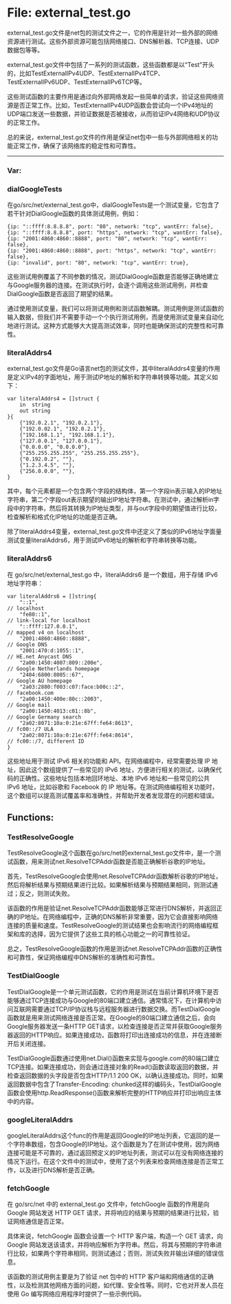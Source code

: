 # File: external_test.go

external_test.go文件是net包的测试文件之一，它的作用是针对一些外部的网络资源进行测试。这些外部资源可能包括网络接口、DNS解析器、TCP连接、UDP数据包等等。

external_test.go文件中包括了一系列的测试函数，这些函数都是以“Test”开头的，比如TestExternalIPv4UDP、TestExternalIPv4TCP、TestExternalIPv6UDP、TestExternalIPv6TCP等。

这些测试函数的主要作用是通过向外部网络发起一些简单的请求，验证这些网络资源是否正常工作。比如，TestExternalIPv4UDP函数会尝试向一个IPv4地址的UDP端口发送一些数据，并验证数据是否被接收，从而验证IPv4网络和UDP协议的正常工作。

总的来说，external_test.go文件的作用是保证net包中一些与外部网络相关的功能正常工作，确保了该网络库的稳定性和可靠性。




---

### Var:

### dialGoogleTests

在go/src/net/external_test.go中，dialGoogleTests是一个测试变量，它包含了若干针对DialGoogle函数的具体测试用例，例如：

```
{ip: "::ffff:8.8.8.8", port: "80", network: "tcp", wantErr: false},
{ip: "::ffff:8.8.8.8", port: "https", network: "tcp", wantErr: false},
{ip: "2001:4860:4860::8888", port: "80", network: "tcp", wantErr: false},
{ip: "2001:4860:4860::8888", port: "https", network: "tcp", wantErr: false},
{ip: "invalid", port: "80", network: "tcp", wantErr: true},
```

这些测试用例覆盖了不同参数的情况，测试DialGoogle函数是否能够正确地建立与Google服务器的连接。在测试执行时，会逐个调用这些测试用例，并检查DialGoogle函数是否返回了期望的结果。

通过使用测试变量，我们可以将测试用例和测试函数解耦。测试用例是测试函数的输入数据，但我们并不需要手动一个个执行测试用例，而是使用测试变量来自动化地进行测试。这种方式能够大大提高测试效率，同时也能确保测试的完整性和可靠性。



### literalAddrs4

external_test.go文件是Go语言net包的测试文件，其中literalAddrs4变量的作用是定义IPv4的字面地址，用于测试IP地址的解析和字符串转换等功能。其定义如下：

```
var literalAddrs4 = []struct {
    in  string
    out string
}{
    {"192.0.2.1", "192.0.2.1"},
    {"192.0.02.1", "192.0.2.1"},
    {"192.168.1.1", "192.168.1.1"},
    {"127.0.0.1", "127.0.0.1"},
    {"0.0.0.0", "0.0.0.0"},
    {"255.255.255.255", "255.255.255.255"},
    {"0.192.0.2", ""},
    {"1.2.3.4.5", ""},
    {"256.0.0.0", ""},
}
```

其中，每个元素都是一个包含两个字段的结构体，第一个字段in表示输入的IP地址字符串，第二个字段out表示期望的输出IP地址字符串。在测试中，通过解析in字段中的字符串，然后将其转换为IP地址类型，并与out字段中的期望值进行比较，检查解析和格式化IP地址的功能是否正确。

除了literalAddrs4变量，external_test.go文件中还定义了类似的IPv6地址字面量测试变量literalAddrs6，用于测试IPv6地址的解析和字符串转换等功能。



### literalAddrs6

在 go/src/net/external_test.go 中，literalAddrs6 是一个数组，用于存储 IPv6 地址字符串：

```
var literalAddrs6 = []string{
	"::1",                                                              // localhost
	"fe80::1",                                                          // link-local for localhost
	"::ffff:127.0.0.1",                                                 // mapped v4 on localhost
	"2001:4860:4860::8888",                                             // Google DNS
	"2001:470:d:1055::1",                                               // HE.net Anycast DNS
	"2a00:1450:4007:809::200e",                                          // Google Netherlands homepage
	"2404:6800:8005::67",                                                // Google AU homepage
	"2a03:2880:f003:c07:face:b00c::2",                                   // facebook.com
	"2a00:1450:400e:80c::2003",                                          // Google mail
	"2a00:1450:4013:c01::8b",                                            // Google Germany search
	"2a02:8071:10a:0:21e:67ff:fe64:8613",                                // fc00::/7 ULA
	"2a02:8071:10a:0:21e:67ff:fe64:8614",                                // fc00::/7, different ID
}
```

这些地址用于测试 IPv6 相关的功能和 API。在网络编程中，经常需要处理 IP 地址，因此这个数组提供了一些常见的 IPv6 地址，方便进行相关的测试，以确保代码的正确性。这些地址包括本地回环地址、本地 IPv6 地址和一些常见的公共 IPv6 地址，比如谷歌和 Facebook 的 IP 地址等。在测试网络编程相关功能时，这个数组可以提高测试覆盖率和准确性，并帮助开发者发现潜在的问题和错误。



## Functions:

### TestResolveGoogle

TestResolveGoogle这个函数在go/src/net的external_test.go文件中，是一个测试函数，用来测试net.ResolveTCPAddr函数是否能正确解析谷歌的IP地址。

首先，TestResolveGoogle会使用net.ResolveTCPAddr函数解析谷歌的IP地址，然后将解析结果与预期结果进行比较。如果解析结果与预期结果相同，则测试通过；反之，则测试失败。

该函数的作用是验证net.ResolveTCPAddr函数能够正常进行DNS解析，并返回正确的IP地址。在网络编程中，正确的DNS解析非常重要，因为它会直接影响网络连接的质量和速度。TestResolveGoogle的测试结果也会影响流行的网络编程框架和库的选择，因为它提供了这些工具的核心功能之一的可靠性验证。

总之，TestResolveGoogle函数的作用是测试net.ResolveTCPAddr函数的正确性和可靠性，保证网络编程中DNS解析的准确性和可靠性。



### TestDialGoogle

TestDialGoogle是一个单元测试函数，它的作用是测试在当前计算机环境下是否能够通过TCP连接成功与Google的80端口建立通信。通常情况下，在计算机中访问互联网需要通过TCP/IP协议栈与远程服务器进行数据交换。而TestDialGoogle函数就是用来测试网络连接是否正常。在Google的80端口建立通信之后，会向Google服务器发送一条HTTP GET请求，以检查连接是否正常并获取Google服务器返回的HTTP响应。如果连接成功，函数将打印出连接成功的信息，并在连接断开后关闭连接。

TestDialGoogle函数通过使用net.Dial()函数来实现与google.com的80端口建立TCP连接。如果连接成功，则会通过连接对象的Read()函数读取返回的数据，并检查返回数据的头字段是否包含HTTP/1.1 200 OK，以确认连接成功。同时，如果返回数据中包含了Transfer-Encoding: chunked这样的编码头，TestDialGoogle函数会使用http.ReadResponse()函数来解析完整的HTTP响应并打印出响应主体中的内容。



### googleLiteralAddrs

googleLiteralAddrs这个func的作用是返回Google的IP地址列表，它返回的是一个字符串数组，包含Google的IP地址。这个函数是为了在测试中使用，因为网络连接可能是不可靠的，通过返回预定义的IP地址列表，测试可以在没有网络连接的情况下运行。在这个文件中的测试中，使用了这个列表来检查网络连接是否正常工作，以及进行DNS解析是否正确。



### fetchGoogle

在 go/src/net 中的 external_test.go 文件中，fetchGoogle 函数的作用是向 Google 网站发送 HTTP GET 请求，并将响应的结果与预期的结果进行比较，验证网络通信是否正常。

具体来说，fetchGoogle 函数会设置一个 HTTP 客户端，构造一个 GET 请求，向 Google 网站发送该请求，并将响应解析为字符串。然后，将其与预期的字符串进行比较，如果两个字符串相同，则测试通过；否则，测试失败并输出详细的错误信息。

该函数的测试用例主要是为了验证 net 包中的 HTTP 客户端和网络通信的正确性，以及检测其他网络方面的问题，如代理、安全性等。同时，它也对开发人员在使用 Go 编写网络应用程序时提供了一些示例代码。



